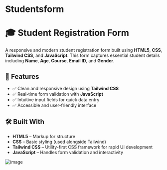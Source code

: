 # Studentsform

# 🎓 Student Registration Form

A responsive and modern student registration form built using **HTML5**, **CSS**, **Tailwind CSS**, and **JavaScript**. This form captures essential student details including **Name**, **Age**, **Course**, **Email ID**, and **Gender**.

## 🚀 Features

- ✅ Clean and responsive design using **Tailwind CSS**
- ✅ Real-time form validation with **JavaScript**
- ✅ Intuitive input fields for quick data entry
- ✅ Accessible and user-friendly interface

## 🛠️ Built With

- **HTML5** – Markup for structure
- **CSS** – Basic styling (used alongside Tailwind)
- **Tailwind CSS** – Utility-first CSS framework for rapid UI development
- **JavaScript** – Handles form validation and interactivity

![image](https://github.com/user-attachments/assets/cf5bb6ab-6fb9-47ab-89b4-ea79793890ca)





